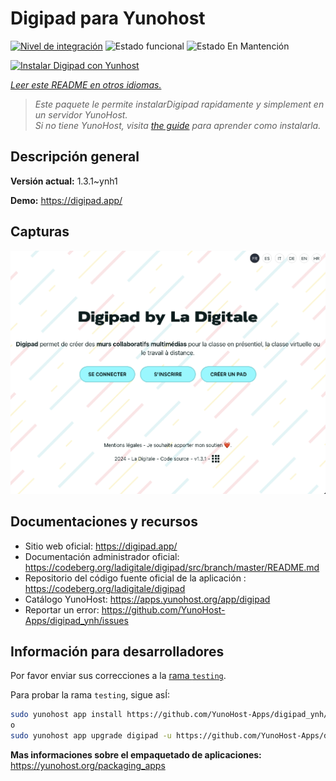 <!--
Este archivo README esta generado automaticamente<https://github.com/YunoHost/apps/tree/master/tools/readme_generator>
No se debe editar a mano.
-->

# Digipad para Yunohost

[![Nivel de integración](https://dash.yunohost.org/integration/digipad.svg)](https://ci-apps.yunohost.org/ci/apps/digipad/) ![Estado funcional](https://ci-apps.yunohost.org/ci/badges/digipad.status.svg) ![Estado En Mantención](https://ci-apps.yunohost.org/ci/badges/digipad.maintain.svg)

[![Instalar Digipad con Yunhost](https://install-app.yunohost.org/install-with-yunohost.svg)](https://install-app.yunohost.org/?app=digipad)

*[Leer este README en otros idiomas.](./ALL_README.md)*

> *Este paquete le permite instalarDigipad rapidamente y simplement en un servidor YunoHost.*  
> *Si no tiene YunoHost, visita [the guide](https://yunohost.org/install) para aprender como instalarla.*

## Descripción general



**Versión actual:** 1.3.1~ynh1

**Demo:** <https://digipad.app/>

## Capturas

![Captura de Digipad](./doc/screenshots/screenshot.png)

## Documentaciones y recursos

- Sitio web oficial: <https://digipad.app/>
- Documentación administrador oficial: <https://codeberg.org/ladigitale/digipad/src/branch/master/README.md>
- Repositorio del código fuente oficial de la aplicación : <https://codeberg.org/ladigitale/digipad>
- Catálogo YunoHost: <https://apps.yunohost.org/app/digipad>
- Reportar un error: <https://github.com/YunoHost-Apps/digipad_ynh/issues>

## Información para desarrolladores

Por favor enviar sus correcciones a la [rama `testing`](https://github.com/YunoHost-Apps/digipad_ynh/tree/testing).

Para probar la rama `testing`, sigue asÍ:

```bash
sudo yunohost app install https://github.com/YunoHost-Apps/digipad_ynh/tree/testing --debug
o
sudo yunohost app upgrade digipad -u https://github.com/YunoHost-Apps/digipad_ynh/tree/testing --debug
```

**Mas informaciones sobre el empaquetado de aplicaciones:** <https://yunohost.org/packaging_apps>
